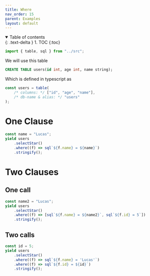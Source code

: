 ```yaml
---
title: Where
nav_order: 15
parent: Examples
layout: default
---
```


<details open markdown="block">
  <summary>
    Table of contents
  </summary>
  {: .text-delta }
1. TOC
{:toc}
</details>

```ts eval --replacePrintedInput=../src,sql-select-ts
import { table, sql } from "../src";
```

We will use this table

```sql
CREATE TABLE users(id int, age int, name string);
```

Which is defined in typescript as

```ts eval
const users = table(
    /* columns: */ ["id", "age", "name"],
    /* db-name & alias: */ "users"
);
```

# One Clause

```ts eval --yield=sql
const name = "Lucas";
yield users
    .selectStar()
    .where((f) => sql`${f.name} = ${name}`)
    .stringify();
```

# Two Clauses

## One call

```ts eval --yield=sql
const name2 = "Lucas";
yield users
    .selectStar()
    .where((f) => [sql`${f.name} = ${name2}`, sql`${f.id} = 5`])
    .stringify();
```

## Two calls

```ts eval --yield=sql
const id = 5;
yield users
    .selectStar()
    .where((f) => sql`${f.name} = 'Lucas'`)
    .where((f) => sql`${f.id} = ${id}`)
    .stringify();
```
